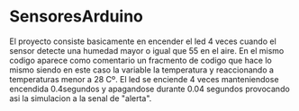 # SensoresArduino
 El proyecto consiste basicamente en encender el led 4 veces cuando el sensor detecte una humedad mayor o igual que 55 en el aire. 
 En el mismo codigo aparece como comentario un fracmento de codigo que hace lo mismo siendo en este caso la variable la temperatura y reaccionando a temperaturas menor a 28 Cº. El led se enciende 4 veces manteniendose encendida 0.4segundos y apagandose durante 0.04 segundos provocando asi la simulacion a la senal de "alerta".
